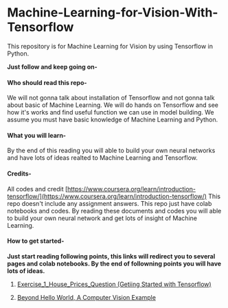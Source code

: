 # Machine-Learning-for-Vision-With-Tensorflow

This repository is for Machine Learning for Vision by using Tensorflow in Python.

**Just follow and keep going on-**

#### Who should read this repo-

We will not gonna talk about installation of Tensorflow and not gonna talk about basic of Machine Learning. We will do hands on Tensorflow and see how it's works and find useful function we can use in model building. We assume you must have basic knowledge of Machine Learning and Python.

#### What you will learn-

By the end of this reading you will able to build your own neural networks and have lots of ideas realted to Machine Learning and Tensorflow.

#### Credits-

All codes and credit [https://www.coursera.org/learn/introduction-tensorflow/](https://www.coursera.org/learn/introduction-tensorflow/)
This repo doesn't include any assignment answers. This repo just have colab notebooks and codes. By reading these documents and codes you will able to build your own neural network and get lots of insight of Machine Learning.

#### How to get started-
**Just start reading following points, this links will redirect you to several pages and colab notebooks. By the end of followning points you will have lots of ideas.**

1. [Exercise_1_House_Prices_Question (Getiing Started with Tensorflow)](https://github.com/Dipeshpal/Machine-Learning-for-Vision-With-Tensorflow/blob/master/Exercise_1_House_Prices_Question.md)

2. [Beyond Hello World, A Computer Vision Example](https://github.com/Dipeshpal/Machine-Learning-for-Vision-With-Tensorflow/blob/master/Beyond%20Hello%20World%2C%20A%20Computer%20Vision%20Example.md)
